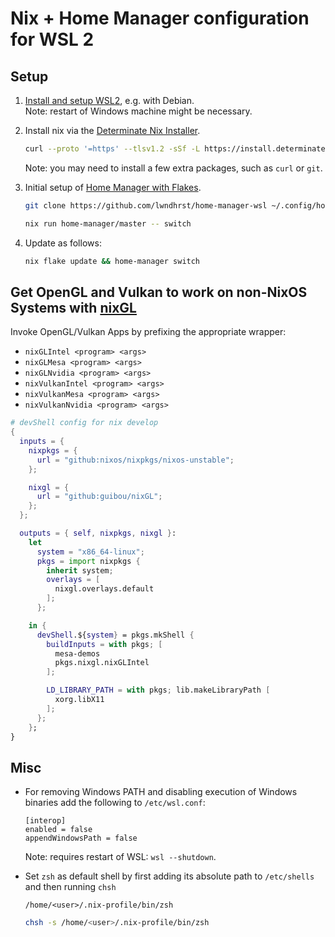 # Nix + Home Manager configuration for WSL 2

## Setup

1. [Install and setup WSL2](https://learn.microsoft.com/en-us/windows/wsl/install), e.g. with Debian.
   <br>Note: restart of Windows machine might be necessary.

2. Install nix via the [Determinate Nix Installer](https://github.com/DeterminateSystems/nix-installer).
   ```sh
   curl --proto '=https' --tlsv1.2 -sSf -L https://install.determinate.systems/nix | sh -s -- install linux --init none
   ```
   Note: you may need to install a few extra packages, such as `curl` or `git`.

3. Initial setup of [Home Manager with Flakes](https://nix-community.github.io/home-manager/index.html#ch-nix-flakes).
   ```sh
   git clone https://github.com/lwndhrst/home-manager-wsl ~/.config/home-manager
   ```
   ```sh
   nix run home-manager/master -- switch
   ```

4. Update as follows:
   ```sh
   nix flake update && home-manager switch
   ```

## Get OpenGL and Vulkan to work on non-NixOS Systems with [nixGL](https://github.com/guibou/nixGL)

Invoke OpenGL/Vulkan Apps by prefixing the appropriate wrapper:

- `nixGLIntel <program> <args>`
- `nixGLMesa <program> <args>`
- `nixGLNvidia <program> <args>`
- `nixVulkanIntel <program> <args>`
- `nixVulkanMesa <program> <args>`
- `nixVulkanNvidia <program> <args>`

```nix
# devShell config for nix develop
{
  inputs = {
    nixpkgs = {
      url = "github:nixos/nixpkgs/nixos-unstable";
    };

    nixgl = {
      url = "github:guibou/nixGL";
    };
  };

  outputs = { self, nixpkgs, nixgl }:
    let
      system = "x86_64-linux";
      pkgs = import nixpkgs {
        inherit system;
        overlays = [
          nixgl.overlays.default
        ];
      };

    in {
      devShell.${system} = pkgs.mkShell {
        buildInputs = with pkgs; [
          mesa-demos
          pkgs.nixgl.nixGLIntel
        ];

        LD_LIBRARY_PATH = with pkgs; lib.makeLibraryPath [
          xorg.libX11
        ];
      };
    };
}
```

## Misc

- For removing Windows PATH and disabling execution of Windows binaries add the following to `/etc/wsl.conf`:
   ```
   [interop]
   enabled = false
   appendWindowsPath = false
   ```
   Note: requires restart of WSL: `wsl --shutdown`.

- Set `zsh` as default shell by first adding its absolute path to `/etc/shells` and then running `chsh`
   ```
   /home/<user>/.nix-profile/bin/zsh
   ```
   ```sh
   chsh -s /home/<user>/.nix-profile/bin/zsh
   ```
